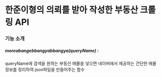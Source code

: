 # 한준이형의 의뢰를 받아 작성한 부동산 크롤링 API

### 기능 소개
##### moreabangebbangyabbangya(queryName) : 
queryName에 검색을 원하는 부동산 매물을 넣으면 네이버에서 제공하는 간단한 매물 정보를 정리하여 json파일을 만들어주는 함수


